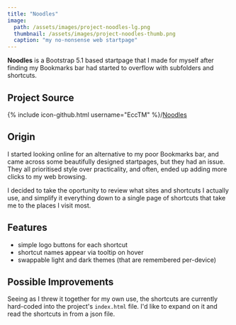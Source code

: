 ```yaml
---
title: "Noodles"
image:
  path: /assets/images/project-noodles-lg.png
  thumbnail: /assets/images/project-noodles-thumb.png
  caption: "my no-nonsense web startpage"
---
```


**Noodles** is a Bootstrap 5.1 based startpage that I made for myself after finding my Bookmarks bar had started to overflow with subfolders and shortcuts.

## Project Source

{% include icon-github.html username="EccTM" %}/[Noodles](https://github.com/EccTM/Noodles)

## Origin

I started looking online for an alternative to my poor Bookmarks bar, and came across some beautifully designed startpages, but they had an issue. They all prioritised style over practicality, and often, ended up adding more clicks to my web browsing.

I decided to take the oportunity to review what sites and shortcuts I actually use, and simplify it everything down to a single page of shortcuts that take me to the places I visit most.

## Features

- simple logo buttons for each shortcut
- shortcut names appear via tooltip on hover
- swappable light and dark themes (that are remembered per-device)

## Possible Improvements

Seeing as I threw it together for my own use, the shortcuts are currently hard-coded into the project's `index.html` file. I'd like to expand on it and read the shortcuts in from a json file.

